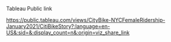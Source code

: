 Tableau Public link

https://public.tableau.com/views/CityBike-NYCFemaleRidership-January2021/CitiBikeStory?:language=en-US&:sid=&:display_count=n&:origin=viz_share_link
